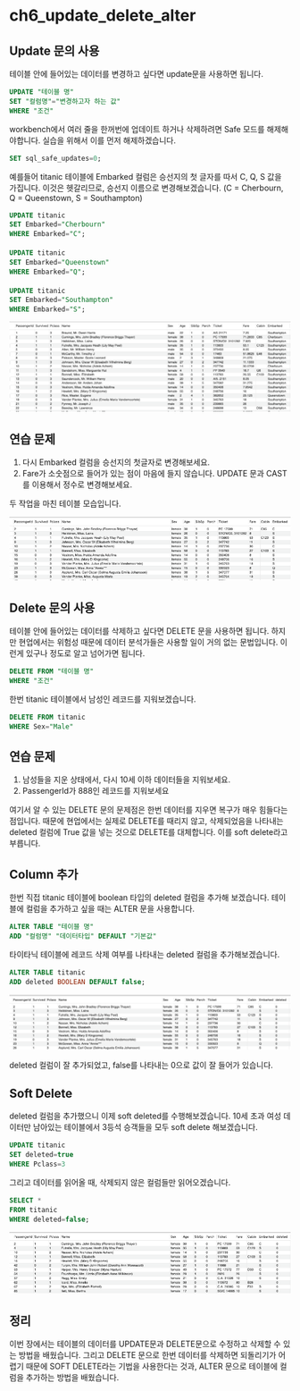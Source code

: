 # ch6_update_delete_alter

## Update 문의 사용

테이블 안에 들어있는 데이터를 변경하고 싶다면 update문을 사용하면 됩니다.

```sql
UPDATE "테이블 명"
SET "컬럼명"="변경하고자 하는 값"
WHERE "조건"
```

workbench에서 여러 줄을 한꺼번에 업데이트 하거나 삭제하려면 Safe 모드를 해제해야합니다. 실습을 위해서 이를 먼저 해제하겠습니다.

```sql
SET sql_safe_updates=0;
```

예를들어 titanic 테이블에 Embarked 컬럼은 승선지의 첫 글자를 따서 C, Q, S 값을 가집니다. 이것은 헷갈리므로, 승선지 이름으로 변경해보겠습니다. (C = Cherbourn, Q = Queenstown, S = Southampton)

```sql
UPDATE titanic
SET Embarked="Cherbourn"
WHERE Embarked="C";

UPDATE titanic
SET Embarked="Queenstown"
WHERE Embarked="Q";

UPDATE titanic
SET Embarked="Southampton"
WHERE Embarked="S";
```

![Untitled](ch6_update_delete_alter/Untitled.png)

## 연습 문제

1. 다시 Embarked 컬럼을 승선지의 첫글자로 변경해보세요. 
2. Fare가 소숫점으로 들어가 있는 점이 마음에 들지 않습니다. UPDATE 문과 CAST를 이용해서 정수로 변경해보세요.

두 작업을 마친 테이블 모습입니다.

![Untitled](ch6_update_delete_alter/Untitled%201.png)

## Delete 문의 사용

테이블 안에 들어있는 데이터를 삭제하고 싶다면 DELETE 문을 사용하면 됩니다. 하지만 현업에서는 위험성 때문에 데이터 분석가들은 사용할 일이 거의 없는 문법입니다. 이런게 있구나 정도로 알고 넘어가면 됩니다.

```sql
DELETE FROM "테이블 명"
WHERE "조건"
```

한번 titanic 테이블에서 남성인 레코드를 지워보겠습니다.

```sql
DELETE FROM titanic
WHERE Sex="Male"
```

## 연습 문제

1. 남성들을 지운 상태에서, 다시 10세 이하 데이터들을 지워보세요.
2. PassengerId가 888인 레코드를 지워보세요

여기서 알 수 있는 DELETE 문의 문제점은 한번 데이터를 지우면 복구가 매우 힘들다는 점입니다. 때문에 현업에서는 실제로 DELETE를 때리지 않고, 삭제되었음을 나타내는 deleted 컬럼에 True 값을 넣는 것으로 DELETE를 대체합니다. 이를 soft delete라고 부릅니다.

## Column 추가

한번 직접 titanic 테이블에 boolean 타입의 deleted 컬럼을 추가해 보겠습니다. 테이블에 컬럼을 추가하고 싶을 때는 ALTER 문을 사용합니다.

```sql
ALTER TABLE "테이블 명"
ADD "컬럼명" "데이터타입" DEFAULT "기본값"
```

타이타닉 테이블에 레코드 삭제 여부를 나타내는 deleted 컬럼을 추가해보겠습니다.

```sql
ALTER TABLE titanic 
ADD deleted BOOLEAN DEFAULT false;
```

![Untitled](ch6_update_delete_alter/Untitled%202.png)

deleted 컬럼이 잘 추가되었고, false를 나타내는 0으로 값이 잘 들어가 있습니다.

## Soft Delete

deleted 컬럼을 추가했으니 이제 soft deleted를 수행해보겠습니다. 10세 초과 여성 데이터만 남아있는 테이블에서 3등석 승객들을 모두 soft delete 해보겠습니다.

```sql
UPDATE titanic
SET deleted=true
WHERE Pclass=3
```

그리고 데이터를 읽어올 때, 삭제되지 않은 컬럼들만 읽어오겠습니다.

```sql
SELECT * 
FROM titanic
WHERE deleted=false;
```

![Untitled](ch6_update_delete_alter/Untitled%203.png)

## 정리

이번 장에서는 테이블의 데이터를 UPDATE문과 DELETE문으로 수정하고 삭제할 수 있는 방법을 배웠습니다. 그리고 DELETE 문으로 한번 데이터를 삭제하면 되돌리기가 어렵기 때문에 SOFT DELETE라는 기법을 사용한다는 것과,  ALTER 문으로 테이블에 컬럼을 추가하는 방법을 배웠습니다.